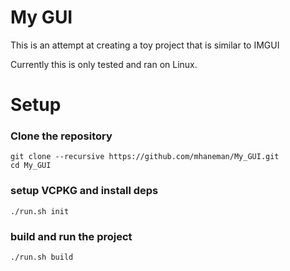 # My GUI

This is an attempt at creating a toy project that is similar to IMGUI

Currently this is only tested and ran on Linux.

# Setup

### Clone the repository
```
git clone --recursive https://github.com/mhaneman/My_GUI.git
cd My_GUI
```

### setup VCPKG and install deps
```
./run.sh init
```

### build and run the project
```
./run.sh build
```
